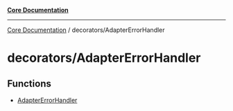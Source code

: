 [**Core Documentation**](../../README.md)

***

[Core Documentation](../../README.md) / decorators/AdapterErrorHandler

# decorators/AdapterErrorHandler

## Functions

- [AdapterErrorHandler](functions/AdapterErrorHandler.md)
